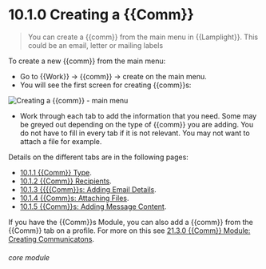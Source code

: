 # 10.1.0 Creating a {{Comm}}

> You can create a {{comm}} from the main menu in {{Lamplight}}. This could be an email, letter or mailing labels



To create a new {{comm}} from the main menu:
- Go to {{Work}} -> {{comm}} -> create on the main menu. 
- You will see the first screen for creating {{comm}}s:

![Creating a {{comm}} - main menu](83b.png)

- Work through each tab to add the information that you need. Some may be greyed out depending on the type of {{comm}} you are adding. You do not have to fill in every tab if it is not relevant. You may not want to attach a file for example. 

Details on the different tabs are in the following pages:

- [10.1.1 {{Comm}} Type](/help/index/p/10.1.1).
- [10.1.2 {{Comm}} Recipients](/help/index/p/10.1.2).
- [10.1.3 {{{{Comm}}s: Adding Email Details](/help/index/p/10.1.3).
- [10.1.4 {{Comm}s: Attaching Files](/help/index/p/10.1.4).
- [10.1.5 {{Comm}}s: Adding Message Content](/help/index/p/10.1.5).

If you have the {{Comm}}s Module, you can also add a {{comm}} from the {{Comm}} tab on a profile. For more on this see [21.3.0 {{Comm}} Module: Creating Communicatons](/help/index/p/21.3.0).

  
###### core module

